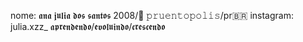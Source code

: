 nome: 𝖆𝖓𝖆 𝖏𝖚𝖑𝖎𝖆 𝖉𝖔𝖘 𝖘𝖆𝖓𝖙𝖔𝖘
2008/💋
𝚙𝚛𝚞𝚎𝚗𝚝𝚘𝚙𝚘𝚕𝚒𝚜/pr🇧🇷
instagram: julia.xzz_
𝖆𝖕𝖗𝖊𝖓𝖉𝖊𝖓𝖉𝖔/𝖊𝖛𝖔𝖑𝖚𝖎𝖓𝖉𝖔/𝖈𝖗𝖊𝖘𝖈𝖊𝖓𝖉𝖔
